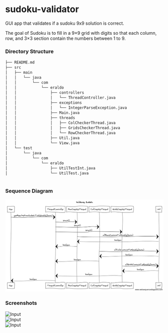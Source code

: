 # sudoku-validator
GUI app that validates if a sudoku 9x9 solution is correct.

The goal of Sudoku is to fill in a 9×9 grid with digits so that each column, row, and 3×3 section contain the numbers between 1 to 9.


### Directory Structure
```
├── README.md
├── src
│   ├── main
│   │   └── java
│   │       └── com
│   │           └── eraldo
│   │               ├── controllers
│   │               │   └── ThreadController.java
│   │               ├── exceptions
│   │               │   └── IntegerParseException.java
│   │               ├── Main.java
│   │               ├── threads
│   │               │   ├── ColCheckerThread.java
│   │               │   ├── GridsCheckerThread.java
│   │               │   └── RowCheckerThread.java
│   │               ├── Util.java
│   │               └── View.java
│   └── test
│       └── java
│           └── com
│               └── eraldo
│                   ├── UtilTestInt.java
│                   └── UtilTest.java


```

### Sequence Diagram
![Sequence Diagram](https://raw.githubusercontent.com/eraldoforgoli/sudoku-validator/master/docs/Validate%20Sudoku.png)

### Screenshots

![Input](http://i63.tinypic.com/zjtgs2.png)  
![Input](http://i68.tinypic.com/2arhcg.png)  
![Input](http://i67.tinypic.com/2dijf6f.png)  
